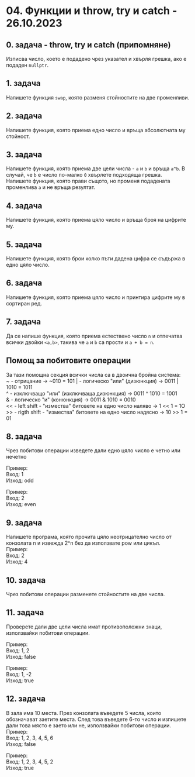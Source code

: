 # 04. Функции и throw, try и catch - 26.10.2023

## 0. задача - throw, try и catch (припомняне)
Изписва число, което е подадено чрез указател и хвърля грешка, ако е подаден `nullptr`.

## 1. задача
Напишете функция `swap`, която разменя стойностите на две променливи.

## 2. задача
Напишете функция, която приема едно число и връща абсолютната му стойност.

## 3. задача
Напишете функция, която приема две цели числа - `a` и `b` и връща `a^b`. В случай, че `b` е число по-малко `0` хвърлете подходяща грешка.    
Напишете функция, която прави същото, но променя подадената променлива `a` и не връща резултат.

## 4. задача
Напишете функция, която приема цяло число и връща броя на цифрите му.

## 5. задача
Напишете функция, която брои колко пъти дадена цифра се съдържа в едно цяло число.

## 6. задача
Напишете функция, която приема цяло число и принтира цифрите му в сортиран ред.

## 7. задача
Да се напише функция, която приема естествено число `n` и отпечатва всички двойки `<a,b>`, такива че `a` и `b` са прости и `a + b = n`.

## Помощ за побитовите операции
За тази помoщна секция всички числа са в двоична бройна система:   
~ - отрицание  -> ~010 = 101 
| - логическо "или" (дизюнкция) -> 0011 | 1010 = 1011   
^ - изключващо "или" (изключваща дизюнкция) -> 0011 ^ 1010 = 1001  
& - логическо "и" (конюнкция) -> 0011 & 1010 = 0010  
<< - left shift - "измества" битовете на едно число наляво -> 1 << 1 = 1О  
\>\> - rigth shift - "измества" битовете на едно число надясно -> 10 \>\> 1 = 01    

## 8. задача
Чрез побитови операции изведете дали едно цяло число е четно или нечетно

Пример:  
Вход: 1   
Изход: odd

Пример:  
Вход: 2   
Изход: even

## 9. задача
Напишете програма, която прочита цяло неотрицателно число от конзолата n и извежда 2^n без да използвате pow или цикъл.    
Пример:  
Вход: 2    
Изход: 4  

## 10. задача
Чрез побитови операции разменете стойностите на две числа.

## 11. задача
Проверете дали две цели числа имат противоположни знаци, използвайки побитови операции.   

Пример:  
Вход: 1, 2  
Изход: false

Пример:  
Вход: 1, -2  
Изход: true

## 12. задача
В зала има 10 места. През конзолата въведете 5 числа, които обозначават заетите места. След това въведете 6-то число и изпишете дали това място е заето или не, използвайки побитови операции.   
Пример:  
Вход: 1, 2, 3, 4, 5, 6  
Изход: false

Пример:  
Вход: 1, 2, 3, 4, 5, 2  
Изход: true
